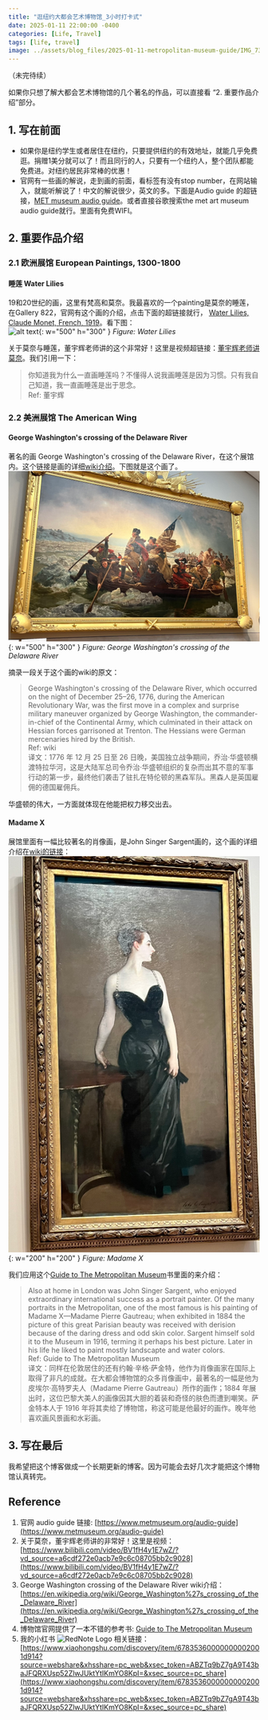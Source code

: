 ```yaml
---
title: "逛纽约大都会艺术博物馆_3小时打卡式"
date: 2025-01-11 22:00:00 -0400
categories: [Life, Travel]
tags: [life, travel]
image: ../assets/blog_files/2025-01-11-metropolitan-museum-guide/IMG_7335.JPEG
---
```


（未完待续）

如果你只想了解大都会艺术博物馆的几个著名的作品，可以直接看 “2. 重要作品介绍”部分。

## 1. 写在前面

- 如果你是纽约学生或者居住在纽约，只要提供纽约的有效地址，就能几乎免费逛。捐赠1美分就可以了！而且同行的人，只要有一个纽约人，整个团队都能免费进。对纽约居民非常棒的优惠！
- 官网有一些画的解说，走到画的前面，看标签有没有stop number，在网站输入，就能听解说了！中文的解说很少，英文的多。下面是Audio guide 的超链接，[MET museum audio guide](https://www.metmuseum.org/audio-guide)。或者直接谷歌搜索the met art museum audio guide就行。里面有免费WIFI。

## 2. 重要作品介绍

### 2.1 欧洲展馆 European Paintings, 1300-1800

#### 睡莲 Water Lilies

19和20世纪的画，这里有梵高和莫奈。我最喜欢的一个painting是莫奈的睡莲，在Gallery 822，官网有这个画的介绍，点击下面的超链接就行， [Water Lilies, Claude Monet, French, 1919](https://www.metmuseum.org/art/collection/search/438008)。看下图：  
![alt text](../assets/blog_files/2025-01-11-metropolitan-museum-guide/image-1.png){: w="500" h="300" }
_Figure: Water Lilies_ 

关于莫奈与睡莲，董宇辉老师讲的这个非常好！这里是视频超链接：[董宇辉老师讲莫奈](https://www.bilibili.com/video/BV1fH4y1E7wZ/?vd_source=a6cdf272e0acb7e9c6c08705bb2c9028)。我们引用一下： 
>你知道我为什么一直画睡莲吗？不懂得人说我画睡莲是因为习惯。只有我自己知道，我一直画睡莲是出于思念。  
Ref: 董宇辉

### 2.2 美洲展馆 The American Wing

#### George Washington's crossing of the Delaware River

著名的画 George Washington's crossing of the Delaware River，在这个展馆内。这个链接是画的详细[wiki介绍](https://en.wikipedia.org/wiki/George_Washington%27s_crossing_of_the_Delaware_River)。下图就是这个画了。  
![alt text](../assets/blog_files/2025-01-11-metropolitan-museum-guide/image.png){: w="500" h="300" }
_Figure: George Washington's crossing of the Delaware River_  

摘录一段关于这个画的wiki的原文：
>George Washington's crossing of the Delaware River, which occurred on the night of December 25–26, 1776, during the American Revolutionary War, was the first move in a complex and surprise military maneuver organized by George Washington, the commander-in-chief of the Continental Army, which culminated in their attack on Hessian forces garrisoned at Trenton. The Hessians were German mercenaries hired by the British.   
Ref: wiki  
译文：1776 年 12 月 25 日至 26 日晚，美国独立战争期间，乔治·华盛顿横渡特拉华河，这是大陆军总司令乔治·华盛顿组织的复杂而出其不意的军事行动的第一步，最终他们袭击了驻扎在特伦顿的黑森军队。黑森人是英国雇佣的德国雇佣兵。

华盛顿的伟大，一方面就体现在他能把权力移交出去。

#### Madame X

展馆里面有一幅比较著名的肖像画，是John Singer Sargent画的，这个画的详细介绍在[wiki的链接](https://en.wikipedia.org/wiki/Portrait_of_Madame_X)：  
![alt text](../assets/blog_files/2025-01-11-metropolitan-museum-guide/image-2.png){: w="200" h="200" }
_Figure: Madame X_  

我们应用这个[Guide to The Metropolitan Museum](https://github.com/BaosenZ/baosenz.github.io/blob/main/assets/blog_files/2025-01-11-metropolitan-museum-guide/Guide_to_The_Metropolitan_Museum_of_Art_1972.pdf)书里面的来介绍：  
>Also at home in London was John Singer Sargent, who enjoyed extraordinary international success as a portrait painter. Of the many portraits in the Metropolitan, one of the most famous is his painting of Madame X—Madame Pierre Gautreau; when exhibited in 1884 the picture of this great Parisian beauty was received with derision because of the daring dress and odd skin color. Sargent himself sold it to the Museum in 1916, terming it perhaps his best picture. Later in his life he liked to paint mostly landscapte and water colors.    
Ref: Guide to The Metropolitan Museum   
译文：同样在伦敦居住的还有约翰·辛格·萨金特，他作为肖像画家在国际上取得了非凡的成就。在大都会博物馆的众多肖像画中，最著名的一幅是他为皮埃尔·高特罗夫人（Madame Pierre Gautreau）所作的画作；1884 年展出时，这位巴黎大美人的画像因其大胆的着装和奇怪的肤色而遭到嘲笑。萨金特本人于 1916 年将其卖给了博物馆，称这可能是他最好的画作。晚年他喜欢画风景画和水彩画。

## 3. 写在最后

我希望把这个博客做成一个长期更新的博客。因为可能会去好几次才能把这个博物馆认真转完。

## Reference

1. 官网 audio guide 链接: [https://www.metmuseum.org/audio-guide](https://www.metmuseum.org/audio-guide)
2. 关于莫奈，董宇辉老师讲的非常好！这里是视频：[https://www.bilibili.com/video/BV1fH4y1E7wZ/?vd_source=a6cdf272e0acb7e9c6c08705bb2c9028](https://www.bilibili.com/video/BV1fH4y1E7wZ/?vd_source=a6cdf272e0acb7e9c6c08705bb2c9028)
3. George Washington crossing of the Delaware River wiki介绍：[https://en.wikipedia.org/wiki/George_Washington%27s_crossing_of_the_Delaware_River](https://en.wikipedia.org/wiki/George_Washington%27s_crossing_of_the_Delaware_River)
4. 博物馆官网提供了一本不错的参考书: [Guide to The Metropolitan Museum](https://resources.metmuseum.org/resources/metpublications/pdf/Guide_to_The_Metropolitan_Museum_of_Art_1972.pdf)
1. 我的小红书 <span><img src="https://upload.wikimedia.org/wikipedia/commons/thumb/c/c1/XiaohongshuLOGO.svg/512px-XiaohongshuLOGO.svg.png" alt="RedNote Logo" style="width: 20px; height: 20px;"></span> 相关链接：[https://www.xiaohongshu.com/discovery/item/67835360000000002001d914?source=webshare&xhsshare=pc_web&xsec_token=ABZTq9bZ7gA9T43baJFQRXUsp52ZlwJUktYtIKmYO8KpI=&xsec_source=pc_share](https://www.xiaohongshu.com/discovery/item/67835360000000002001d914?source=webshare&xhsshare=pc_web&xsec_token=ABZTq9bZ7gA9T43baJFQRXUsp52ZlwJUktYtIKmYO8KpI=&xsec_source=pc_share)


